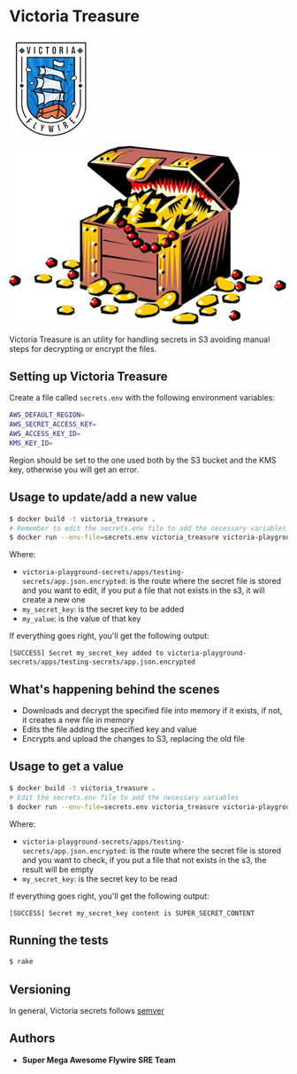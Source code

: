 # Victoria Treasure

![Victoria](imgs/victoria.png)
![Treasure](imgs/Treasure.png)

Victoria Treasure is an utility for handling secrets in S3 avoiding manual steps for decrypting or encrypt the files.

## Setting up Victoria Treasure

Create a file called `secrets.env` with the following environment variables:

```bash
AWS_DEFAULT_REGION=
AWS_SECRET_ACCESS_KEY=
AWS_ACCESS_KEY_ID=
KMS_KEY_ID=
```

Region should be set to the one used both by the S3 bucket and the KMS key, otherwise you will get an error.

## Usage to update/add a new value

```bash
$ docker build -t victoria_treasure .
# Remember to edit the secrets.env file to add the necessary variables
$ docker run --env-file=secrets.env victoria_treasure victoria-playground-secrets/apps/testing-secrets/app.json.encrypted my_secret_key my_value
```

Where:

* `victoria-playground-secrets/apps/testing-secrets/app.json.encrypted`: is the route where the secret file is stored and you want to edit, if you put a file that not exists in the s3, it will create a new one
* `my_secret_key`: is the secret key to be added
* `my_value`: is the value of that key

If everything goes right, you'll get the following output:

```text
[SUCCESS] Secret my_secret_key added to victoria-playground-secrets/apps/testing-secrets/app.json.encrypted
```

## What's happening behind the scenes

* Downloads and decrypt the specified file into memory if it exists, if not, it creates a new file in memory
* Edits the file adding the specified key and value
* Encrypts and upload the changes to S3, replacing the old file

## Usage to get a value

```bash
$ docker build -t victoria_treasure .
# Edit the secrets.env file to add the necessary variables
$ docker run --env-file=secrets.env victoria_treasure victoria-playground-secrets/apps/testing-secrets/app.json.encrypted my_secret_key
```

Where:

* `victoria-playground-secrets/apps/testing-secrets/app.json.encrypted`: is the route where the secret file is stored and you want to check, if you put a file that not exists in the s3, the result will be empty
* `my_secret_key`: is the secret key to be read


If everything goes right, you'll get the following output:

```text
[SUCCESS] Secret my_secret_key content is SUPER_SECRET_CONTENT
```

## Running the tests

```bash
$ rake
```

## Versioning

In general, Victoria secrets follows [semver](https://semver.org/)

## Authors

* **Super Mega Awesome Flywire SRE Team**
